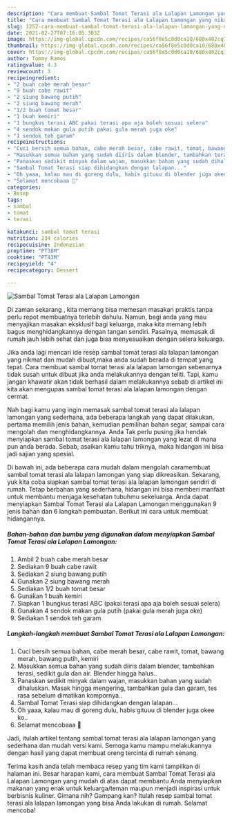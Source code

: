```yaml
---
description: "Cara membuat Sambal Tomat Terasi ala Lalapan Lamongan yang nikmat dan Mudah Dibuat"
title: "Cara membuat Sambal Tomat Terasi ala Lalapan Lamongan yang nikmat dan Mudah Dibuat"
slug: 1252-cara-membuat-sambal-tomat-terasi-ala-lalapan-lamongan-yang-nikmat-dan-mudah-dibuat
date: 2021-02-27T07:16:05.303Z
image: https://img-global.cpcdn.com/recipes/ca56f8e5c0d0ca10/680x482cq70/sambal-tomat-terasi-ala-lalapan-lamongan-foto-resep-utama.jpg
thumbnail: https://img-global.cpcdn.com/recipes/ca56f8e5c0d0ca10/680x482cq70/sambal-tomat-terasi-ala-lalapan-lamongan-foto-resep-utama.jpg
cover: https://img-global.cpcdn.com/recipes/ca56f8e5c0d0ca10/680x482cq70/sambal-tomat-terasi-ala-lalapan-lamongan-foto-resep-utama.jpg
author: Tommy Ramos
ratingvalue: 4.3
reviewcount: 3
recipeingredient:
- "2 buah cabe merah besar"
- "9 buah cabe rawit"
- "2 siung bawang putih"
- "2 siung bawang merah"
- "1/2 buah tomat besar"
- "1 buah kemiri"
- "1 bungkus terasi ABC pakai terasi apa aja boleh sesuai selera"
- "4 sendok makan gula putih pakai gula merah juga oke"
- "1 sendok teh garam"
recipeinstructions:
- "Cuci bersih semua bahan, cabe merah besar, cabe rawit, tomat, bawang merah, bawang putih, kemiri"
- "Masukkan semua bahan yang sudah diiris dalam blender, tambahkan terasi, sedikit gula dan air. Blender hingga halus.."
- "Panaskan sedikit minyak dalam wajan, masukkan bahan yang sudah dihaluskan. Masak hingga mengering, tambahkan gula dan garam, tes rasa sebelum dimatikan kompornya.."
- "Sambal Tomat Terasi siap dihidangkan dengan lalapan..."
- "Oh yaaa, kalau mau di goreng dulu, habis gituuu di blender juga okee ko.."
- "Selamat mencobaaa 🤗"
categories:
- Resep
tags:
- sambal
- tomat
- terasi

katakunci: sambal tomat terasi 
nutrition: 234 calories
recipecuisine: Indonesian
preptime: "PT38M"
cooktime: "PT43M"
recipeyield: "4"
recipecategory: Dessert

---
```



![Sambal Tomat Terasi ala Lalapan Lamongan](https://img-global.cpcdn.com/recipes/ca56f8e5c0d0ca10/680x482cq70/sambal-tomat-terasi-ala-lalapan-lamongan-foto-resep-utama.jpg)

Di zaman  sekarang , kita memang bisa memesan masakan praktis tanpa perlu repot membuatnya terlebih dahulu. Namun, bagi anda yang mau menyajikan masakan eksklusif bagi keluarga, maka kita memang lebih bagus menghidangkannya dengan tangan sendiri. Pasalnya, memasak di rumah jauh lebih sehat dan juga bisa menyesuaikan dengan selera keluarga.

Jika anda lagi mencari ide resep sambal tomat terasi ala lalapan lamongan yang nikmat dan mudah dibuat,maka anda sudah berada di tempat yang tepat. Cara membuat sambal tomat terasi ala lalapan lamongan  sebenarnya tidak susah untuk dibuat jika anda melakukannya dengan teliti. Tapi, kamu jangan khawatir akan tidak berhasil dalam melakukannya 
sebab di artikel ini kita akan mengupas sambal tomat terasi ala lalapan lamongan dengan cermat.  



Nah bagi kamu yang ingin memasak sambal tomat terasi ala lalapan lamongan yang sederhana, ada beberapa langkah yang dapat dilakukan, pertama memilih jenis bahan, kemudian pemilihan bahan segar, sampai cara mengolah dan menghidangkannya. Anda Tak perlu pusing jika hendak menyiapkan sambal tomat terasi ala lalapan lamongan yang lezat di mana pun anda berada. Sebab, asalkan kamu  tahu triknya, maka hidangan ini bisa jadi sajian yang spesial.

Di bawah ini, ada beberapa cara mudah dalam mengolah caramembuat sambal tomat terasi ala lalapan lamongan yang siap dikreasikan. Sekarang, yuk kita coba siapkan sambal tomat terasi ala lalapan lamongan sendiri di rumah. Tetap berbahan yang sederhana, hidangan ini bisa memberi manfaat untuk membantu menjaga kesehatan tubuhmu sekeluarga. Anda dapat menyiapkan Sambal Tomat Terasi ala Lalapan Lamongan menggunakan 9 jenis bahan dan 6 langkah pembuatan. Berikut ini cara untuk membuat hidangannya.

<!--inarticleads1-->

##### Bahan-bahan dan bumbu yang digunakan dalam menyiapkan Sambal Tomat Terasi ala Lalapan Lamongan:

1. Ambil 2 buah cabe merah besar
1. Sediakan 9 buah cabe rawit
1. Sediakan 2 siung bawang putih
1. Gunakan 2 siung bawang merah
1. Sediakan 1/2 buah tomat besar
1. Gunakan 1 buah kemiri
1. Siapkan 1 bungkus terasi ABC (pakai terasi apa aja boleh sesuai selera)
1. Gunakan 4 sendok makan gula putih (pakai gula merah juga oke)
1. Sediakan 1 sendok teh garam




<!--inarticleads2-->

##### Langkah-langkah membuat Sambal Tomat Terasi ala Lalapan Lamongan:

1. Cuci bersih semua bahan, cabe merah besar, cabe rawit, tomat, bawang merah, bawang putih, kemiri
1. Masukkan semua bahan yang sudah diiris dalam blender, tambahkan terasi, sedikit gula dan air. Blender hingga halus..
1. Panaskan sedikit minyak dalam wajan, masukkan bahan yang sudah dihaluskan. Masak hingga mengering, tambahkan gula dan garam, tes rasa sebelum dimatikan kompornya..
1. Sambal Tomat Terasi siap dihidangkan dengan lalapan...
1. Oh yaaa, kalau mau di goreng dulu, habis gituuu di blender juga okee ko..
1. Selamat mencobaaa 🤗




Jadi, itulah artikel tentang  sambal tomat terasi ala lalapan lamongan  yang sederhana dan mudah versi kami. Semoga kamu mampu melakukannya dengan hasil yang dapat membuat oreng tercinta di rumah senang. 

Terima kasih anda telah membaca resep yang tim kami tampilkan di halaman ini. Besar harapan kami, cara membuat  Sambal Tomat Terasi ala Lalapan Lamongan yang mudah di atas dapat membantu Anda menyiapkan makanan yang enak untuk keluarga/teman maupun menjadi inspirasi untuk berbisnis kuliner. Gimana nih? Gampang kan? Itulah resep sambal tomat terasi ala lalapan lamongan yang bisa Anda lakukan di rumah. Selamat mencoba!

